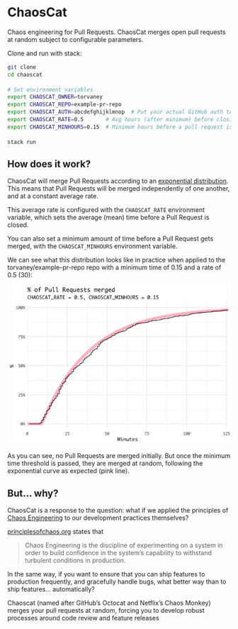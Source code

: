 
# ChaosCat

Chaos engineering for Pull Requests. ChaosCat merges open pull requests
at random subject to configurable parameters.

Clone and run with stack:

``` bash
git clone
cd chaoscat

# Set environment variables
export CHAOSCAT_OWNER=torvaney
export CHAOSCAT_REPO=example-pr-repo
export CHAOSCAT_AUTH=abcdefghijklmnop  # Put your actual GitHub auth token here
export CHAOSCAT_RATE=0.5       # Avg hours (after minimum) before closing a pull request
export CHAOSCAT_MINHOURS=0.15  # Minimum hours before a pull request is closed

stack run
```

## How does it work?

ChaosCat will merge Pull Requests according to an [exponential
distribution](https://en.wikipedia.org/wiki/Exponential_distribution).
This means that Pull Requests will be merged independently of one
another, and at a constant average rate.

This average rate is configured with the `CHAOSCAT_RATE` environment
variable, which sets the average (mean) time before a Pull Request is
closed.

You can also set a minimum amount of time before a Pull Request gets
merged, with the `CHAOSCAT_MINHOURS` environment variable.

We can see what this distribution looks like in practice when applied to
the torvaney/example-pr-repo repo with a minimum time of 0.15 and a rate
of 0.5 (30):

![](README_files/figure-gfm/plot-pr-distribution-1.png)<!-- -->

As you can see, no Pull Requests are merged initially. But once the
minimum time threshold is passed, they are merged at random, following
the exponential curve as expected (pink line).

## But… why?

ChaosCat is a response to the question: what if we applied the
principles of [Chaos
Engineering](https://en.wikipedia.org/wiki/Chaos_engineering) to our
development practices themselves?

[principlesofchaos.org](http://principlesofchaos.org) states that

> Chaos Engineering is the discipline of experimenting on a system in
> order to build confidence in the system’s capability to withstand
> turbulent conditions in production.

In the same way, if you want to ensure that you can ship features to
production frequently, and gracefully handle bugs, what better way than
to ship features… automatically?

Chaoscat (named after GitHub’s Octocat and Netflix’s Chaos Monkey)
merges your pull requests at random, forcing you to develop robust
processes around code review and feature releases
